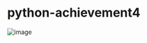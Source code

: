 # python-achievement4
![image](https://user-images.githubusercontent.com/114453484/192481405-5eca9cfd-c25a-44c8-b5ac-b401eec3936e.png)
